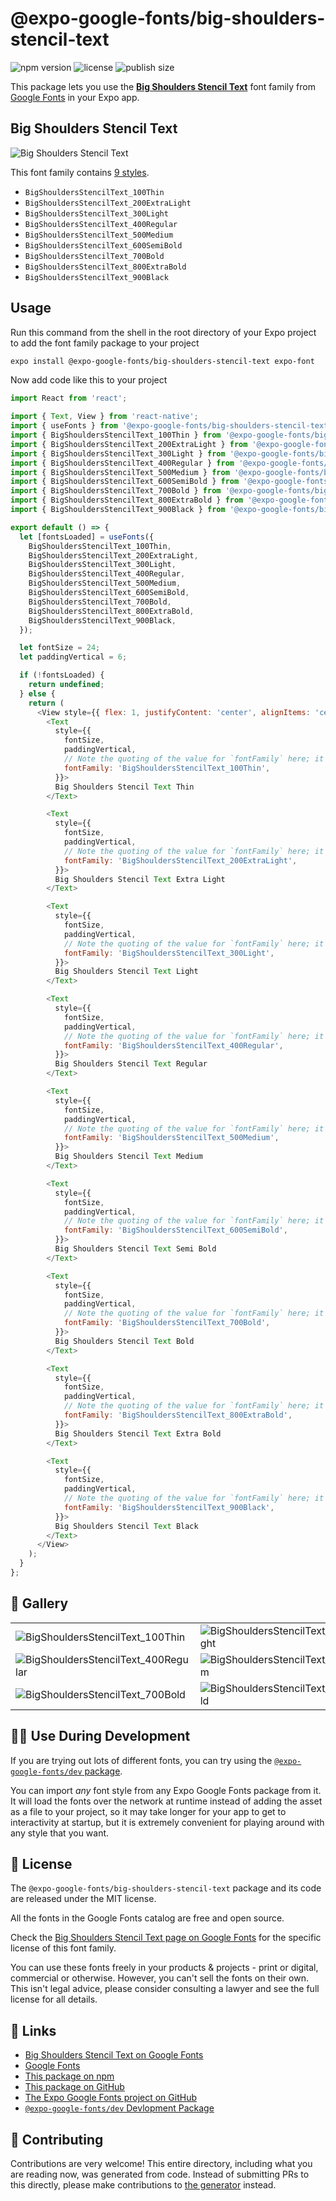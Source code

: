 # @expo-google-fonts/big-shoulders-stencil-text

![npm version](https://flat.badgen.net/npm/v/@expo-google-fonts/big-shoulders-stencil-text)
![license](https://flat.badgen.net/github/license/expo/google-fonts)
![publish size](https://flat.badgen.net/packagephobia/install/@expo-google-fonts/big-shoulders-stencil-text)

This package lets you use the [**Big Shoulders Stencil Text**](https://fonts.google.com/specimen/Big+Shoulders+Stencil+Text) font family from [Google Fonts](https://fonts.google.com/) in your Expo app.

## Big Shoulders Stencil Text

![Big Shoulders Stencil Text](./font-family.png)

This font family contains [9 styles](#-gallery).

- `BigShouldersStencilText_100Thin`
- `BigShouldersStencilText_200ExtraLight`
- `BigShouldersStencilText_300Light`
- `BigShouldersStencilText_400Regular`
- `BigShouldersStencilText_500Medium`
- `BigShouldersStencilText_600SemiBold`
- `BigShouldersStencilText_700Bold`
- `BigShouldersStencilText_800ExtraBold`
- `BigShouldersStencilText_900Black`

## Usage

Run this command from the shell in the root directory of your Expo project to add the font family package to your project
```sh
expo install @expo-google-fonts/big-shoulders-stencil-text expo-font
```

Now add code like this to your project
```js
import React from 'react';

import { Text, View } from 'react-native';
import { useFonts } from '@expo-google-fonts/big-shoulders-stencil-text/useFonts';
import { BigShouldersStencilText_100Thin } from '@expo-google-fonts/big-shoulders-stencil-text/100Thin';
import { BigShouldersStencilText_200ExtraLight } from '@expo-google-fonts/big-shoulders-stencil-text/200ExtraLight';
import { BigShouldersStencilText_300Light } from '@expo-google-fonts/big-shoulders-stencil-text/300Light';
import { BigShouldersStencilText_400Regular } from '@expo-google-fonts/big-shoulders-stencil-text/400Regular';
import { BigShouldersStencilText_500Medium } from '@expo-google-fonts/big-shoulders-stencil-text/500Medium';
import { BigShouldersStencilText_600SemiBold } from '@expo-google-fonts/big-shoulders-stencil-text/600SemiBold';
import { BigShouldersStencilText_700Bold } from '@expo-google-fonts/big-shoulders-stencil-text/700Bold';
import { BigShouldersStencilText_800ExtraBold } from '@expo-google-fonts/big-shoulders-stencil-text/800ExtraBold';
import { BigShouldersStencilText_900Black } from '@expo-google-fonts/big-shoulders-stencil-text/900Black';

export default () => {
  let [fontsLoaded] = useFonts({
    BigShouldersStencilText_100Thin,
    BigShouldersStencilText_200ExtraLight,
    BigShouldersStencilText_300Light,
    BigShouldersStencilText_400Regular,
    BigShouldersStencilText_500Medium,
    BigShouldersStencilText_600SemiBold,
    BigShouldersStencilText_700Bold,
    BigShouldersStencilText_800ExtraBold,
    BigShouldersStencilText_900Black,
  });

  let fontSize = 24;
  let paddingVertical = 6;

  if (!fontsLoaded) {
    return undefined;
  } else {
    return (
      <View style={{ flex: 1, justifyContent: 'center', alignItems: 'center' }}>
        <Text
          style={{
            fontSize,
            paddingVertical,
            // Note the quoting of the value for `fontFamily` here; it expects a string!
            fontFamily: 'BigShouldersStencilText_100Thin',
          }}>
          Big Shoulders Stencil Text Thin
        </Text>

        <Text
          style={{
            fontSize,
            paddingVertical,
            // Note the quoting of the value for `fontFamily` here; it expects a string!
            fontFamily: 'BigShouldersStencilText_200ExtraLight',
          }}>
          Big Shoulders Stencil Text Extra Light
        </Text>

        <Text
          style={{
            fontSize,
            paddingVertical,
            // Note the quoting of the value for `fontFamily` here; it expects a string!
            fontFamily: 'BigShouldersStencilText_300Light',
          }}>
          Big Shoulders Stencil Text Light
        </Text>

        <Text
          style={{
            fontSize,
            paddingVertical,
            // Note the quoting of the value for `fontFamily` here; it expects a string!
            fontFamily: 'BigShouldersStencilText_400Regular',
          }}>
          Big Shoulders Stencil Text Regular
        </Text>

        <Text
          style={{
            fontSize,
            paddingVertical,
            // Note the quoting of the value for `fontFamily` here; it expects a string!
            fontFamily: 'BigShouldersStencilText_500Medium',
          }}>
          Big Shoulders Stencil Text Medium
        </Text>

        <Text
          style={{
            fontSize,
            paddingVertical,
            // Note the quoting of the value for `fontFamily` here; it expects a string!
            fontFamily: 'BigShouldersStencilText_600SemiBold',
          }}>
          Big Shoulders Stencil Text Semi Bold
        </Text>

        <Text
          style={{
            fontSize,
            paddingVertical,
            // Note the quoting of the value for `fontFamily` here; it expects a string!
            fontFamily: 'BigShouldersStencilText_700Bold',
          }}>
          Big Shoulders Stencil Text Bold
        </Text>

        <Text
          style={{
            fontSize,
            paddingVertical,
            // Note the quoting of the value for `fontFamily` here; it expects a string!
            fontFamily: 'BigShouldersStencilText_800ExtraBold',
          }}>
          Big Shoulders Stencil Text Extra Bold
        </Text>

        <Text
          style={{
            fontSize,
            paddingVertical,
            // Note the quoting of the value for `fontFamily` here; it expects a string!
            fontFamily: 'BigShouldersStencilText_900Black',
          }}>
          Big Shoulders Stencil Text Black
        </Text>
      </View>
    );
  }
};

```

## 🔡 Gallery


||||
|-|-|-|
|![BigShouldersStencilText_100Thin](.//100Thin/BigShouldersStencilText_100Thin.ttf.png)|![BigShouldersStencilText_200ExtraLight](.//200ExtraLight/BigShouldersStencilText_200ExtraLight.ttf.png)|![BigShouldersStencilText_300Light](.//300Light/BigShouldersStencilText_300Light.ttf.png)||
|![BigShouldersStencilText_400Regular](.//400Regular/BigShouldersStencilText_400Regular.ttf.png)|![BigShouldersStencilText_500Medium](.//500Medium/BigShouldersStencilText_500Medium.ttf.png)|![BigShouldersStencilText_600SemiBold](.//600SemiBold/BigShouldersStencilText_600SemiBold.ttf.png)||
|![BigShouldersStencilText_700Bold](.//700Bold/BigShouldersStencilText_700Bold.ttf.png)|![BigShouldersStencilText_800ExtraBold](.//800ExtraBold/BigShouldersStencilText_800ExtraBold.ttf.png)|![BigShouldersStencilText_900Black](.//900Black/BigShouldersStencilText_900Black.ttf.png)||


## 👩‍💻 Use During Development

If you are trying out lots of different fonts, you can try using the [`@expo-google-fonts/dev` package](https://github.com/expo/google-fonts/tree/master/font-packages/dev#readme).

You can import *any* font style from any Expo Google Fonts package from it. It will load the fonts
over the network at runtime instead of adding the asset as a file to your project, so it may take longer
for your app to get to interactivity at startup, but it is extremely convenient
for playing around with any style that you want.

## 📖 License

The `@expo-google-fonts/big-shoulders-stencil-text` package and its code are released under the MIT license.

All the fonts in the Google Fonts catalog are free and open source.

Check the [Big Shoulders Stencil Text page on Google Fonts](https://fonts.google.com/specimen/Big+Shoulders+Stencil+Text) for the specific license of this font family.

You can use these fonts freely in your products & projects - print or digital, commercial or otherwise. However, you can't sell the fonts on their own. This isn't legal advice, please consider consulting a lawyer and see the full license for all details.

## 🔗 Links

- [Big Shoulders Stencil Text on Google Fonts](https://fonts.google.com/specimen/Big+Shoulders+Stencil+Text)
- [Google Fonts](https://fonts.google.com/)
- [This package on npm](https://www.npmjs.com/package/@expo-google-fonts/big-shoulders-stencil-text)
- [This package on GitHub](https://github.com/expo/google-fonts/tree/master/font-packages/big-shoulders-stencil-text)
- [The Expo Google Fonts project on GitHub](https://github.com/expo/google-fonts)
- [`@expo-google-fonts/dev` Devlopment Package](https://github.com/expo/google-fonts/tree/master/font-packages/dev)

## 🤝 Contributing

Contributions are very welcome! This entire directory, including what you are reading now, was generated from code. Instead of submitting PRs to this directly, please make contributions to [the generator](https://github.com/expo/google-fonts/tree/master/packages/generator) instead.
